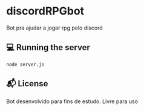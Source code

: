 # discordRPGbot

Bot pra ajudar a jogar rpg pelo discord
 
## :computer: Running the server
 ```
 node server.js
 ```




## :mailbox_with_mail: License 
Bot desenvolvido para fins de estudo. Livre para uso
